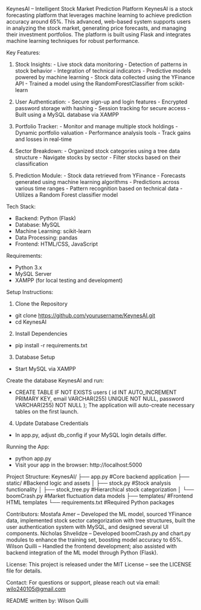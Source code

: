 KeynesAI – Intelligent Stock Market Prediction Platform
KeynesAI is a stock forecasting platform that leverages machine learning to achieve prediction accuracy around 65%. This advanced, web-based system supports users in analyzing the stock market, generating price forecasts, and managing their investment portfolios. The platform is built using Flask and integrates machine learning techniques for robust performance.

Key Features:

  1. Stock Insights:
    - Live stock data monitoring
    - Detection of patterns in stock behavior
    - Integration of technical indicators
    - Predictive models powered by machine learning
    - Stock data collected using the YFinance API
    - Trained a model using the RandomForestClassifier from scikit-learn

  2. User Authentication:
    - Secure sign-up and login features
    - Encrypted password storage with hashing
    - Session tracking for secure access
    - Built using a MySQL database via XAMPP

  3. Portfolio Tracker:
    - Monitor and manage multiple stock holdings
    - Dynamic portfolio valuation
    - Performance analysis tools
    - Track gains and losses in real-time

  4. Sector Breakdown:
    - Organized stock categories using a tree data structure
    - Navigate stocks by sector
    - Filter stocks based on their classification

  5. Prediction Module:
    - Stock data retrieved from YFinance
    - Forecasts generated using machine learning algorithms
    - Predictions across various time ranges
    - Pattern recognition based on technical data
    - Utilizes a Random Forest classifier model

Tech Stack: 
  - Backend: Python (Flask)
  - Database: MySQL
  - Machine Learning: scikit-learn
  - Data Processing: pandas
  - Frontend: HTML/CSS, JavaScript

Requirements:
  - Python 3.x
  - MySQL Server
  - XAMPP (for local testing and development)

Setup Instructions:
1. Clone the Repository
  - git clone https://github.com/yourusername/KeynesAI.git
  - cd KeynesAI

2. Install Dependencies
  - pip install -r requirements.txt

3. Database Setup
  - Start MySQL via XAMPP

Create the database KeynesAI and run:
  - CREATE TABLE IF NOT EXISTS users (
    id INT AUTO_INCREMENT PRIMARY KEY,
    email VARCHAR(255) UNIQUE NOT NULL,
    password VARCHAR(255) NOT NULL
    );
The application will auto-create necessary tables on the first launch.

4. Update Database Credentials
  - In app.py, adjust db_config if your MySQL login details differ.

Running the App:
  - python app.py
  - Visit your app in the browser: http://localhost:5000

Project Structure:
  KeynesAI/
  ├── app.py              #Core backend application
  ├── static/             #Backend logic and assets
  │   ├── stock.py        #Stock analysis functionality
  │   ├── stock_tree.py   #Hierarchical stock categorization
  │   └── boomCrash.py    #Market fluctuation data models
  ├── templates/          #Frontend HTML templates
  └── requirements.txt    #Required Python packages

Contributors:
Mostafa Amer – Developed the ML model, sourced YFinance data, implemented stock sector categorization with tree structures, built the user authentication system with MySQL, and designed several UI components.
Nicholas Shvelidze – Developed boomCrash.py and chart.py modules to enhance the training set, boosting model accuracy to 65%.
Wilson Quilli – Handled the frontend development; also assisted with backend integration of the ML model through Python (Flask).

License:
This project is released under the MIT License – see the LICENSE file for details.

Contact:
For questions or support, please reach out via email: wilo240105@gmail.com

README written by: Wilson Quilli
